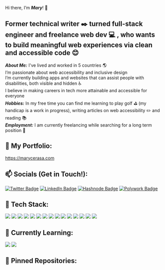 Hi there, I’m ___Mary___! :revolving_hearts:
## Former technical writer :black_nib: turned full-stack engineer and freelance web dev :computer: , who wants to build meaningful web experiences via clean and accessible code :blush:
__*About Me:*__
I've lived and worked in 5 countries :earth_americas:
<br>
I’m passionate about web accessibility and inclusive design
<br>
I’m currently building apps and websites that can assist people with disabilities, both visible and hidden :wheelchair:
<br>
I believe in making careers in tech more attainable and accessible for everyone
<br> 
__*Hobbies:*__ In my free time you can find me learning to play golf :golf: (my handicap is a work in progress), writing articles on web accessibility :pencil2: and reading :books:
<br>
__*Employment:*__ I am currently freelancing while searching for a long term position :briefcase:
 
## :notebook: My Portfolio: 
https://marycerasa.com
<br>

## 📫 Socials (Get in Touch!): 
[![Twitter Badge](https://img.shields.io/badge/Twitter-Profile-informational?style=flat&logo=twitter&logoColor=white&color=1CA2F1)](https://twitter.com/mary_cerasa)
[![LinkedIn Badge](https://img.shields.io/badge/LinkedIn-Profile-informational?style=flat&logo=linkedin&logoColor=white&color=1CA2F1)](https://www.linkedin.com/in/marycerasa/)
[![Hashnode Badge](https://img.shields.io/badge/Hashnode-Profile-informational?style=flat&logo=hashnode&logoColor=white&color=1CA2F1)](https://hashnode.com/@mserahsa)
[![Polywork Badge](https://img.shields.io/badge/Polywork-Profile-informational?style=flat&logo=polywork&logoColor=white&color=1CA2F1)](https://www.polywork.com/mserahsa)
<br>

## 🔨 Tech Stack:
![](https://img.shields.io/badge/Code-JavaScript-informational?style=flat&logo=JavaScript&logoColor=white&color=4AB197)
![](https://img.shields.io/badge/Code-React-informational?style=flat&logo=react&logoColor=white&color=4AB197)
![](https://img.shields.io/badge/Code-MongoDB-informational?style=flat&logo=MongoDB&logoColor=white&color=4AB197)
![](https://img.shields.io/badge/Code-MySQL-informational?style=flat&logo=MySQL&logoColor=white&color=4AB197)
![](https://img.shields.io/badge/Code-NODE-informational?style=flat&logo=npm&logoColor=white&color=4AB197)
![](https://img.shields.io/badge/Style-CSS-informational?style=flat&logo=css3&logoColor=white&color=4AB197)
![](https://img.shields.io/badge/Style-SCSS-informational?style=flat&logo=css&logoColor=white&color=4AB197)
![](https://img.shields.io/badge/Code-HTML5-informational?style=flat&logo=html5&logoColor=white&color=4AB197)
![](https://img.shields.io/badge/Tools-NPM-informational?style=flat&logo=npm&logoColor=white&color=4AB197)
![](https://img.shields.io/badge/Tools-YARN-informational?style=flat&logo=yarn&logoColor=white&color=4AB197)
![](https://img.shields.io/badge/Tools-EXPRESS-informational?style=flat&logo=express&logoColor=white&color=4AB197)
![](https://img.shields.io/badge/Repo-GitHub-informational?style=flat&logo=github&logoColor=white&color=4AB197)
![](https://img.shields.io/badge/VersionControl-Git-informational?style=flat&logo=git&logoColor=white&color=4AB197)
![](https://img.shields.io/badge/Editor-SublimeText-informational?style=flat&logo=sublimetext&logoColor=white&color=4AB197)
![](https://img.shields.io/badge/Editor-Atom-informational?style=flat&logo=atom&logoColor=white&color=4AB197)


## 🚀 Currently Learning:
![](https://img.shields.io/badge/Code-Python-informational?style=flat&logo=python&logoColor=white&color=4AB197)
![](https://img.shields.io/badge/Code-Flask-informational?style=flat&logo=flask&logoColor=white&color=4AB197)
<br>

## 📌 Pinned Repositories:
<br> 
<a href="https://marycerasa.github.io/wdi-project-one/">
  <img align="center" style="margin:0.5rem" 

